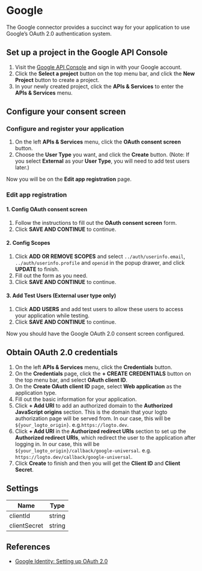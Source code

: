 # Google

The Google connector provides a succinct way for your application to use Google’s OAuth 2.0 authentication system.

## Set up a project in the Google API Console

1. Visit the [Google API Console](https://console.developers.google.com) and sign in with your Google account.
2. Click the **Select a project** button on the top menu bar, and click the **New Project** button to create a project.
3. In your newly created project, click the **APIs & Services** to enter the **APIs & Services** menu.

## Configure your consent screen

### Configure and register your application

1. On the left **APIs & Services** menu, click the **OAuth consent screen** button.
2. Choose the **User Type** you want, and click the **Create** button. (Note: If you select **External** as your **User Type**, you will need to add test users later.)

Now you will be on the **Edit app registration** page.

### Edit app registration

#### 1. Config OAuth consent screen

1. Follow the instructions to fill out the **OAuth consent screen** form.
2. Click **SAVE AND CONTINUE** to continue.

#### 2. Config Scopes

1. Click **ADD OR REMOVE SCOPES** and select `../auth/userinfo.email`, `../auth/userinfo.profile` and `openid` in the popup drawer, and click **UPDATE** to finish.
2. Fill out the form as you need.
3. Click **SAVE AND CONTINUE** to continue.

#### 3. Add Test Users (External user type only)

1. Click **ADD USERS** and add test users to allow these users to access your application while testing.
2. Click **SAVE AND CONTINUE** to continue.

Now you should have the Google OAuth 2.0 consent screen configured.

## Obtain OAuth 2.0 credentials

1. On the left **APIs & Services** menu, click the **Credentials** button.
2. On the **Credentials** page, click the **+ CREATE CREDENTIALS** button on the top menu bar, and select **OAuth client ID**.
3. On the **Create OAuth client ID** page, select **Web application** as the application type.
4. Fill out the basic information for your application.
5. Click **+ Add URI** to add an authorized domain to the **Authorized JavaScript origins** section. This is the domain that your logto authorization page will be served from. In our case, this will be `${your_logto_origin}`. e.g.`https://logto.dev`.
6. Click **+ Add URI** in the ****Authorized redirect URIs**** section to set up the ****Authorized redirect URIs****, which redirect the user to the application after logging in. In our case, this will be `${your_logto_origin}/callback/google-universal`. e.g. `https://logto.dev/callback/google-universal`.
7. Click **Create** to finish and then you will get the **Client ID** and **Client Secret**.

## Settings

| Name | Type |
| --- | --- |
| clientId | string |
| clientSecret | string |

## References
* [Google Identity: Setting up OAuth 2.0](https://developers.google.com/identity/protocols/oauth2/openid-connect#appsetup)
